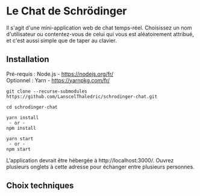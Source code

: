 # Le Chat de Schrödinger

Il s'agit d'une mini-application web de chat temps-réel.
Choisissez un nom d'utilisateur ou contentez-vous de celui qui vous est aléatoirement attribué, et c'est aussi simple que de taper au clavier.

## Installation

Pré-requis : Node.js - https://nodejs.org/fr/  
Optionnel : Yarn - https://yarnpkg.com/fr/

```
git clone --recurse-submodules https://github.com/LanscelThaledric/schrodinger-chat.git

cd schrodinger-chat

yarn install
 - or -
npm install

yarn start
 - or -
npm start
```

L'application devrait être hébergée à http://localhost:3000/.
Ouvrez plusieurs onglets à cette adresse pour échanger entre plusieurs personnes.

## Choix techniques